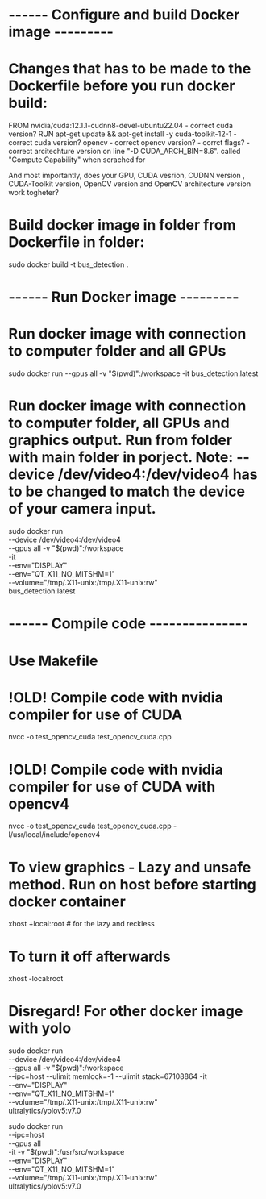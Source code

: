 # ------ Configure and build Docker image ---------

# Changes that has to be made to the Dockerfile before you run docker build:
FROM nvidia/cuda:12.1.1-cudnn8-devel-ubuntu22.04 - correct cuda version?
RUN apt-get update && apt-get install -y cuda-toolkit-12-1 - correct cuda version?
opencv - correct opencv version?
       - corrct flags?
       - correct arcitechture version on line "-D CUDA_ARCH_BIN=8.6". called "Compute Capability" when serached for

And most importantly, does your GPU, CUDA vesrion, CUDNN version , CUDA-Toolkit version, OpenCV version and OpenCV architecture version work togheter?


# Build docker image in folder from Dockerfile in folder:
sudo docker build -t bus_detection .

# ------ Run Docker image ---------
# Run docker image with connection to computer folder and all GPUs

sudo docker run --gpus all -v "$(pwd)":/workspace -it bus_detection:latest

# Run docker image with connection to computer folder, all GPUs and graphics output. Run from folder with main folder in porject. Note: --device /dev/video4:/dev/video4  has to be changed to match the device of your camera input. 
sudo docker run  \
--device /dev/video4:/dev/video4 \
--gpus all -v "$(pwd)":/workspace \
-it \
--env="DISPLAY" \
--env="QT_X11_NO_MITSHM=1" \
--volume="/tmp/.X11-unix:/tmp/.X11-unix:rw" \
bus_detection:latest

# ------ Compile code ---------------
# Use Makefile

# !OLD! Compile code with nvidia compiler for use of CUDA
nvcc -o test_opencv_cuda test_opencv_cuda.cpp

# !OLD! Compile code with nvidia compiler for use of CUDA with opencv4
nvcc -o test_opencv_cuda test_opencv_cuda.cpp -I/usr/local/include/opencv4


# To view graphics - Lazy and unsafe method. Run on host before starting docker container
xhost +local:root # for the lazy and reckless
# To turn it off afterwards
xhost -local:root





# Disregard! For other docker image with yolo
sudo docker run  \
--device /dev/video4:/dev/video4 \
--gpus all -v "$(pwd)":/workspace \
--ipc=host --ulimit memlock=-1 --ulimit stack=67108864
-it \
--env="DISPLAY" \
--env="QT_X11_NO_MITSHM=1" \
--volume="/tmp/.X11-unix:/tmp/.X11-unix:rw" \
ultralytics/yolov5:v7.0

sudo docker run \
--ipc=host \
--gpus all \
-it -v "$(pwd)":/usr/src/workspace \
--env="DISPLAY" \
--env="QT_X11_NO_MITSHM=1" \
--volume="/tmp/.X11-unix:/tmp/.X11-unix:rw" \
ultralytics/yolov5:v7.0

